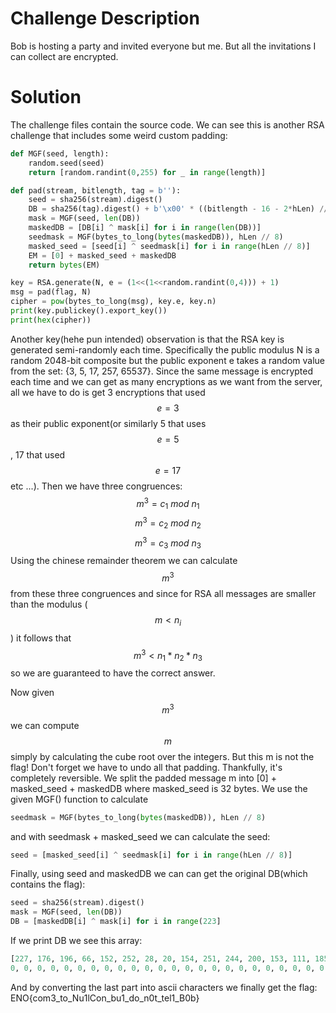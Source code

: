 # Challenge Description

Bob is hosting a party and invited everyone but me. But all the invitations I can collect are encrypted.

# Solution
The challenge files contain the source code.
We can see this is another RSA challenge that includes some weird custom padding:
```python
def MGF(seed, length):
    random.seed(seed)
    return [random.randint(0,255) for _ in range(length)]

def pad(stream, bitlength, tag = b''):
    seed = sha256(stream).digest()
    DB = sha256(tag).digest() + b'\x00' * ((bitlength - 16 - 2*hLen) // 8 - len(stream)) + b'\x01' + stream
    mask = MGF(seed, len(DB))
    maskedDB = [DB[i] ^ mask[i] for i in range(len(DB))]
    seedmask = MGF(bytes_to_long(bytes(maskedDB)), hLen // 8)
    masked_seed = [seed[i] ^ seedmask[i] for i in range(hLen // 8)]
    EM = [0] + masked_seed + maskedDB
    return bytes(EM)

key = RSA.generate(N, e = (1<<(1<<random.randint(0,4))) + 1)
msg = pad(flag, N)
cipher = pow(bytes_to_long(msg), key.e, key.n)
print(key.publickey().export_key())
print(hex(cipher))
```
Another key(hehe pun intended) observation is that the RSA key is generated semi-randomly each time. Specifically the public modulus N is a random 2048-bit composite but the public exponent e takes a random value from the set: {3, 5, 17, 257, 65537}.
Since the same message is encrypted each time and we can get as many encryptions as we want from the server, all we have to do is get 3 encryptions that used $$e=3$$ as their public exponent(or similarly 5 that uses $$e=5$$,  17 that used $$e=17$$ etc ...).
Then we have three congruences:
$$m^3=c_1 \: mod \: n_1$$
$$m^3=c_2 \: mod \: n_2$$
$$m^3=c_3 \: mod \: n_3$$
Using the chinese remainder theorem we can calculate $$m^3$$ from these three congruences and 
since for RSA all messages are smaller than the modulus ($$m < n_i$$) it follows that $$m^3 < n_1\ast n_2\ast n_3$$ so we are guaranteed to have the correct answer.

Now given $$m^3$$ we can compute $$m$$ simply by calculating the cube root over the integers.
But this m is not the flag! Don't forget we have to undo all that padding. Thankfully, it's completely reversible.
We split the padded message m into [0] + masked_seed + maskedDB where masked_seed is 32 bytes.
We use the given MGF() function to calculate
```python
seedmask = MGF(bytes_to_long(bytes(maskedDB)), hLen // 8)
```
and with seedmask + masked_seed we can calculate the seed:
```python 
seed = [masked_seed[i] ^ seedmask[i] for i in range(hLen // 8)]
 ```
Finally, using seed and maskedDB we can can get the original DB(which contains the flag):
```python
seed = sha256(stream).digest()
mask = MGF(seed, len(DB))
DB = [maskedDB[i] ^ mask[i] for i in range(223]
```
If we print DB we see this array:
```python
[227, 176, 196, 66, 152, 252, 28, 20, 154, 251, 244, 200, 153, 111, 185, 36, 39, 174, 65, 228, 100, 155, 147, 76, 164, 149, 153, 27, 120, 82, 184, 85, 0, 0, 0, 0, 
0, 0, 0, 0, 0, 0, 0, 0, 0, 0, 0, 0, 0, 0, 0, 0, 0, 0, 0, 0, 0, 0, 0, 0, 0, 0, 0, 0, 0, 0, 0, 0, 0, 0, 0, 0, 0, 0, 0, 0, 0, 0, 0, 0, 0, 0, 0, 0, 0, 0, 0, 0, 0, 0, 0, 0, 0, 0, 0, 0, 0, 0, 0, 0, 0, 0, 0, 0, 0, 0, 0, 0, 0, 0, 0, 0, 0, 0, 0, 0, 0, 0, 0, 0, 0, 0, 0, 0, 0, 0, 0, 0, 0, 0, 0, 0, 0, 0, 0, 0, 0, 0, 0, 0, 0, 0, 0, 0, 0, 0, 0, 0, 0, 0, 0, 0, 0, 0, 0, 0, 0, 0, 0, 0, 0, 0, 0, 0, 0, 0, 0, 0, 0, 0, 0, 0, 0, 0, 0, 0, 0, 0, 0, 0, 0, 0, 1, 69, 78, 79, 123, 99, 111, 109, 51, 95, 116, 111, 95, 78, 117, 49, 108, 67, 111, 110, 95, 98, 117, 49, 95, 100, 111, 95, 110, 48, 116, 95, 116, 101, 108, 49, 95, 66, 48, 98, 125]
```
And by converting the last part into ascii characters we finally get the flag:
ENO{com3_to_Nu1lCon_bu1_do_n0t_tel1_B0b}

